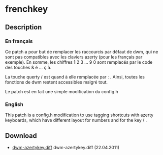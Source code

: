 # frenchkey

## Description

### En français
Ce patch a pour but de remplacer les raccourcis par défaut de dwm, qui ne sont pas compatibles avec les claviers azerty (pour les français par exemple).
En somme, les chiffres 1 2 3 ... 9 0 sont remplacés par le code des touches & é ... ç à.

La touche querty / est quand à elle remplacée par : .
Ainsi, toutes les fonctions de dwm restent accessibles malgré tout.

Le patch est en fait une simple modification du config.h

### English
This patch is a config.h modification to use tagging shortcuts with azerty keyboards, which have different layout for numbers and for the key / .

## Download

 * [dwm-azertykey.diff](dwm-azertykey.diff) dwm-azertykey.diff (22.04.2011)

